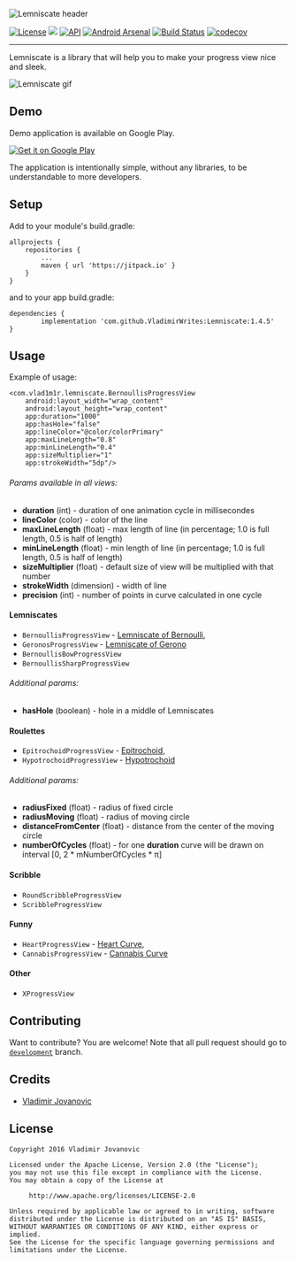 ![Lemniscate header](http://i.imgur.com/i9t5vUm.png)


[![License](https://img.shields.io/badge/License-Apache%202.0-blue.svg)](https://github.com/VladimirWrites/Lemniscate/blob/master/LICENSE)
[![](https://jitpack.io/v/VladimirWrites/Lemniscate.svg)](https://jitpack.io/#VladimirWrites/Lemniscate) 
[![API](https://img.shields.io/badge/API-14%2B-green.svg?style=flat)](https://android-arsenal.com/api?level-11) 
[![Android Arsenal](https://img.shields.io/badge/Android%20Arsenal-Lemniscate-green.svg?style=flat)](https://android-arsenal.com/details/1/5142)
[![Build Status](https://travis-ci.org/VladimirWrites/Lemniscate.svg?branch=master)](https://travis-ci.org/VladimirWrites/Lemniscate)
[![codecov](https://codecov.io/gh/VladimirWrites/Lemniscate/branch/master/graph/badge.svg)](https://codecov.io/gh/VladimirWrites/Lemniscate)

-----

Lemniscate is a library that will help you to make your progress view nice and sleek.

![Lemniscate gif](http://i.imgur.com/xPRHWdv.gif)

Demo
-----

Demo application is available on Google Play.

<a href='https://play.google.com/store/apps/details?id=com.vlad1m1r.lemniscate.sample'>
    <img alt='Get it on Google Play' src='http://i.imgur.com/tka3Exw.png'/>
</a>

The application is intentionally simple, without any libraries, to be understandable to more developers.

Setup
-----

Add to your module's build.gradle:

    allprojects {
        repositories {
            ...
            maven { url 'https://jitpack.io' }
        }
    }

and to your app build.gradle:

    dependencies {
            implementation 'com.github.VladimirWrites:Lemniscate:1.4.5'
    }

Usage
-----

Example of usage:

    <com.vlad1m1r.lemniscate.BernoullisProgressView
        android:layout_width="wrap_content"
        android:layout_height="wrap_content"
        app:duration="1000"
        app:hasHole="false"
        app:lineColor="@color/colorPrimary"
        app:maxLineLength="0.8"
        app:minLineLength="0.4"
        app:sizeMultiplier="1"
        app:strokeWidth="5dp"/>

###### Params available in all views:

* **duration** (int) - duration of one animation cycle in millisecondes
* **lineColor** (color) - color of the line
* **maxLineLength** (float) - max length of line (in percentage; 1.0 is full length, 0.5 is half of length)
* **minLineLength** (float) - min length of line (in percentage; 1.0 is full length, 0.5 is half of length)
* **sizeMultiplier** (float) - default size of view will be multiplied with that number
* **strokeWidth** (dimension) - width of line 
* **precision** (int) - number of points in curve calculated in one cycle

#### Lemniscates
* `BernoullisProgressView` - [Lemniscate of Bernoulli](https://en.wikipedia.org/wiki/Lemniscate_of_Bernoulli),
* `GeronosProgressView` - [Lemniscate of Gerono](https://en.wikipedia.org/wiki/Lemniscate_of_Gerono)
* `BernoullisBowProgressView`
* `BernoullisSharpProgressView`

###### Additional params:
* **hasHole** (boolean) - hole in a middle of Lemniscates

#### Roulettes
* `EpitrochoidProgressView` - [Epitrochoid](https://en.wikipedia.org/wiki/Epitrochoid),
* `HypotrochoidProgressView` - [Hypotrochoid](https://en.wikipedia.org/wiki/Hypotrochoid)

###### Additional params:
* **radiusFixed** (float) - radius of fixed circle
* **radiusMoving** (float) - radius of moving circle
* **distanceFromCenter** (float) -  distance from the center of the moving circle
* **numberOfCycles** (float) - for one **duration** curve will be drawn on interval [0, 2 \* mNumberOfCycles \* π]

#### Scribble
* `RoundScribbleProgressView`
* `ScribbleProgressView`

#### Funny
* `HeartProgressView` - [Heart Curve](http://mathworld.wolfram.com/HeartCurve.html),
* `CannabisProgressView` - [Cannabis Curve](http://mathworld.wolfram.com/CannabisCurve.html)

#### Other
* `XProgressView`

Contributing
-------

Want to contribute? You are welcome! 
Note that all pull request should go to [`development`](https://github.com/VladimirWrites/Lemniscate/tree/development) branch.

Credits
-------

+ [Vladimir Jovanovic](https://github.com/VladimirWrites)

License
-------

    Copyright 2016 Vladimir Jovanovic

    Licensed under the Apache License, Version 2.0 (the "License");
    you may not use this file except in compliance with the License.
    You may obtain a copy of the License at

         http://www.apache.org/licenses/LICENSE-2.0

    Unless required by applicable law or agreed to in writing, software
    distributed under the License is distributed on an "AS IS" BASIS,
    WITHOUT WARRANTIES OR CONDITIONS OF ANY KIND, either express or implied.
    See the License for the specific language governing permissions and
    limitations under the License.
